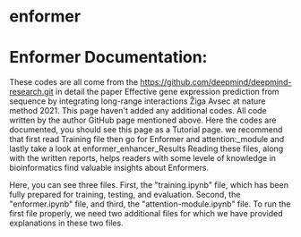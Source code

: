 # enformer
# Enformer Documentation:
These codes are all come from the https://github.com/deepmind/deepmind-research.git in detail the paper Effective gene expression prediction from sequence by integrating long-range interactions
Žiga Avsec at nature method 2021.
This page haven't added any additional codes.
All code written by the author GitHub page mentioned above.
Here the codes are documented, you should see this page as a Tutorial page.
we recommend that first read Training file then go for Enformer and attention:_module and lastly take a look at enformer_enhancer_Results
Reading these files, along with the written reports, helps readers with some levele of knowledge in bioinformatics find valuable insights about Enformers.

Here, you can see three files. First, the "training.ipynb" file, which has been fully prepared for training, testing, and evaluation. Second, the "enformer.ipynb" file, and third, the "attention-module.ipynb" file. To run the first file properly, we need two additional files for which we have provided explanations in these two files.
